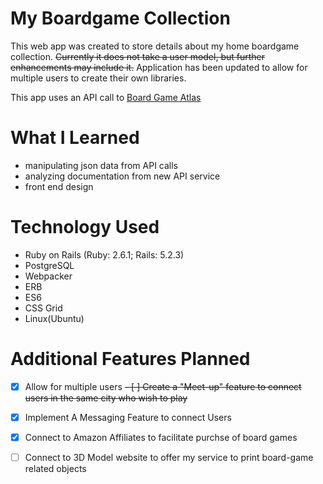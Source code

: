 # My Boardgame Collection

This web app was created to store details about my home boardgame collection.
~~Currently it does not take a user model, but further enhancements may include it.~~
Application has been updated to allow for multiple users to create their own libraries.

This app uses an API call to [Board Game Atlas](https://www.boardgameatlas.com/api/docs)

# What I Learned

- manipulating json data from API calls
- analyzing documentation from new API service
- front end design

# Technology Used

- Ruby on Rails (Ruby: 2.6.1; Rails: 5.2.3)
- PostgreSQL
- Webpacker
- ERB
- ES6
- CSS Grid
- Linux(Ubuntu)

# Additional Features Planned
- [X] Allow for multiple users
~~- [ ] Create a "Meet-up" feature to connect users in the same city who wish to play~~
- [X] Implement A Messaging Feature to connect Users
- [X] Connect to Amazon Affiliates to facilitate purchse of board games
- [ ] Connect to 3D Model website to offer my service to print board-game related objects

